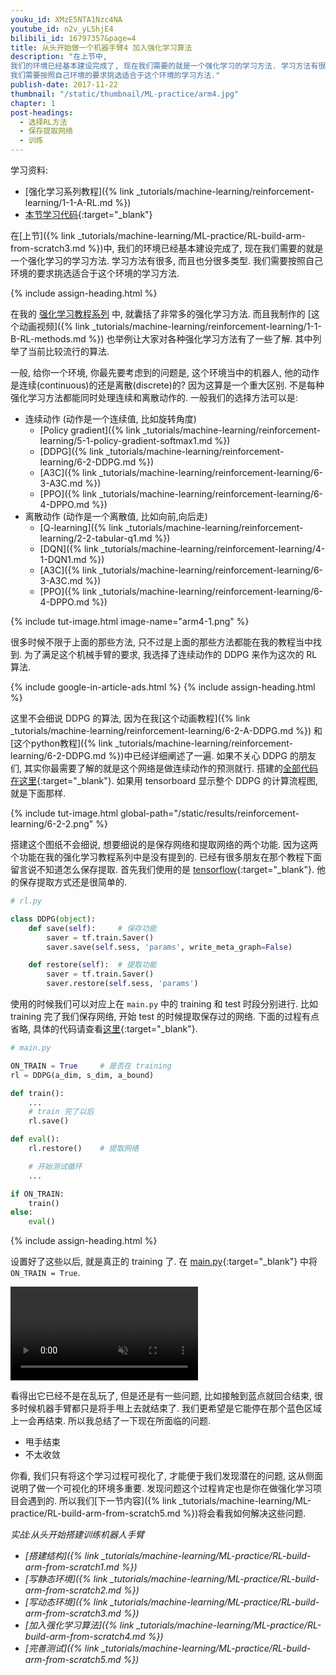 ```yaml
---
youku_id: XMzE5NTA1Nzc4NA
youtube_id: n2v_yLShjE4
bilibili_id: 16797357&page=4
title: 从头开始做一个机器手臂4 加入强化学习算法
description: "在上节中,
我们的环境已经基本建设完成了, 现在我们需要的就是一个强化学习的学习方法. 学习方法有很多, 而且也分很多类型.
我们需要按照自己环境的要求挑选适合于这个环境的学习方法."
publish-date: 2017-11-22
thumbnail: "/static/thumbnail/ML-practice/arm4.jpg"
chapter: 1
post-headings:
  - 选择RL方法
  - 保存提取网络
  - 训练
---
```


学习资料:
  * [强化学习系列教程]({% link _tutorials/machine-learning/reinforcement-learning/1-1-A-RL.md %})
  * [本节学习代码](https://github.com/MorvanZhou/train-robot-arm-from-scratch/tree/master/part4){:target="_blank"}

在[上节]({% link _tutorials/machine-learning/ML-practice/RL-build-arm-from-scratch3.md %})中,
我们的环境已经基本建设完成了, 现在我们需要的就是一个强化学习的学习方法. 学习方法有很多, 而且也分很多类型.
我们需要按照自己环境的要求挑选适合于这个环境的学习方法.


{% include assign-heading.html %}

在我的 [强化学习教程系列](/tutorials/machine-learning/reinforcement-learning/) 中, 就囊括了非常多的强化学习方法.
而且我制作的 [这个动画视频]({% link _tutorials/machine-learning/reinforcement-learning/1-1-B-RL-methods.md %}) 也举例让大家对各种强化学习方法有了一些了解.
其中列举了当前比较流行的算法.

一般, 给你一个环境, 你最先要考虑到的问题是, 这个环境当中的机器人, 他的动作是连续(continuous)的还是离散(discrete)的? 因为这算是一个重大区别.
不是每种强化学习方法都能同时处理连续和离散动作的. 一般我们的选择方法可以是:

* 连续动作 (动作是一个连续值, 比如旋转角度)
  * [Policy gradient]({% link _tutorials/machine-learning/reinforcement-learning/5-1-policy-gradient-softmax1.md %})
  * [DDPG]({% link _tutorials/machine-learning/reinforcement-learning/6-2-DDPG.md %})
  * [A3C]({% link _tutorials/machine-learning/reinforcement-learning/6-3-A3C.md %})
  * [PPO]({% link _tutorials/machine-learning/reinforcement-learning/6-4-DPPO.md %})
* 离散动作 (动作是一个离散值, 比如向前,向后走)
  * [Q-learning]({% link _tutorials/machine-learning/reinforcement-learning/2-2-tabular-q1.md %})
  * [DQN]({% link _tutorials/machine-learning/reinforcement-learning/4-1-DQN1.md %})
  * [A3C]({% link _tutorials/machine-learning/reinforcement-learning/6-3-A3C.md %})
  * [PPO]({% link _tutorials/machine-learning/reinforcement-learning/6-4-DPPO.md %})

{% include tut-image.html image-name="arm4-1.png" %}

很多时候不限于上面的那些方法, 只不过是上面的那些方法都能在我的教程当中找到.
为了满足这个机械手臂的要求, 我选择了连续动作的 DDPG 来作为这次的 RL 算法.






{% include google-in-article-ads.html %}
{% include assign-heading.html %}

这里不会细说 DDPG 的算法, 因为在我[这个动画教程]({% link _tutorials/machine-learning/reinforcement-learning/6-2-A-DDPG.md %})
和[这个python教程]({% link _tutorials/machine-learning/reinforcement-learning/6-2-DDPG.md %})中已经详细阐述了一遍. 如果不关心 DDPG 的朋友们,
其实你最需要了解的就是这个网络是做连续动作的预测就行. 搭建的[全部代码在这里](https://github.com/MorvanZhou/train-robot-arm-from-scratch/blob/master/part4/rl.py){:target="_blank"}.
如果用 tensorboard 显示整个 DDPG 的计算流程图, 就是下面那样.

{% include tut-image.html global-path="/static/results/reinforcement-learning/6-2-2.png" %}

搭建这个图纸不会细说, 想要细说的是保存网络和提取网络的两个功能. 因为这两个功能在我的强化学习教程系列中是没有提到的. 已经有很多朋友在那个教程下面留言说不知道怎么保存提取.
首先我们使用的是 [tensorflow](https://www.tensorflow.org/){:target="_blank"}. 他的保存提取方式还是很简单的.

```python
# rl.py

class DDPG(object):
    def save(self):     # 保存功能
        saver = tf.train.Saver()
        saver.save(self.sess, 'params', write_meta_graph=False)

    def restore(self):  # 提取功能
        saver = tf.train.Saver()
        saver.restore(self.sess, 'params')
```

使用的时候我们可以对应上在 `main.py` 中的 training 和 test 时段分别进行. 比如 training 完了我们保存网络, 开始 test 的时候提取保存过的网络.
下面的过程有点省略, 具体的代码请查看[这里](https://github.com/MorvanZhou/train-robot-arm-from-scratch/blob/master/part4/main.py){:target="_blank"}.

```python
# main.py

ON_TRAIN = True     # 是否在 training
rl = DDPG(a_dim, s_dim, a_bound)

def train():
    ...
    # train 完了以后
    rl.save()

def eval():
    rl.restore()    # 提取网络

    # 开始测试循环
    ...

if ON_TRAIN:
    train()
else:
    eval()
```









{% include assign-heading.html %}

设置好了这些以后, 就是真正的 training 了.
在 [main.py](https://github.com/MorvanZhou/train-robot-arm-from-scratch/blob/master/part4/main.py){:target="_blank"} 中将 `ON_TRAIN = True`.

<video class="tut-content-video" controls loop autoplay muted>
  <source src="/static/results/ML-practice/arm4-2.mp4" type="video/mp4">
  Your browser does not support HTML5 video.
</video>

看得出它已经不是在乱玩了, 但是还是有一些问题, 比如接触到蓝点就回合结束, 很多时候机器手臂都只是将手甩上去就结束了.
我们更希望是它能停在那个蓝色区域上一会再结束. 所以我总结了一下现在所面临的问题.

* 甩手结束
* 不太收敛

你看, 我们只有将这个学习过程可视化了, 才能便于我们发现潜在的问题, 这从侧面说明了做一个可视化的环境多重要.
发现问题这个过程肯定也是你在做强化学习项目会遇到的. 所以我们[下一节内容]({% link _tutorials/machine-learning/ML-practice/RL-build-arm-from-scratch5.md %})将会看我如何解决这些问题.




*实战:从头开始搭建训练机器人手臂*

* *[搭建结构]({% link _tutorials/machine-learning/ML-practice/RL-build-arm-from-scratch1.md %})*
* *[写静态环境]({% link _tutorials/machine-learning/ML-practice/RL-build-arm-from-scratch2.md %})*
* *[写动态环境]({% link _tutorials/machine-learning/ML-practice/RL-build-arm-from-scratch3.md %})*
* *[加入强化学习算法]({% link _tutorials/machine-learning/ML-practice/RL-build-arm-from-scratch4.md %})*
* *[完善测试]({% link _tutorials/machine-learning/ML-practice/RL-build-arm-from-scratch5.md %})*
